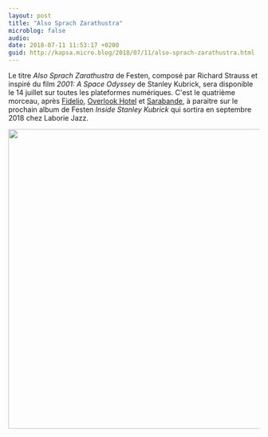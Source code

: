 ```yaml
---
layout: post
title: "Also Sprach Zarathustra"
microblog: false
audio: 
date: 2018-07-11 11:53:17 +0200
guid: http://kapsa.micro.blog/2018/07/11/also-sprach-zarathustra.html
---
```

Le titre _Also Sprach Zarathustra_ de Festen, composé par Richard Strauss et inspiré du film _2001: A Space Odyssey_ de Stanley Kubrick, sera disponible le 14 juillet sur toutes les plateformes numériques. C'est le quatrième morceau, après [Fidelio](http://jeankapsa.com/2018/04/03/fidelio.html), [Overlook Hotel](http://jeankapsa.com/2018/05/11/overlook-hotel.html) et [Sarabande](http://jeankapsa.com/2018/06/09/sarabande.html), à paraitre sur le prochain album de Festen _Inside Stanley Kubrick_ qui sortira en septembre 2018 chez Laborie Jazz.

<img src="http://www.jeankapsa.com/uploads/2018/d627214692.jpg" width="600" height="600" />
